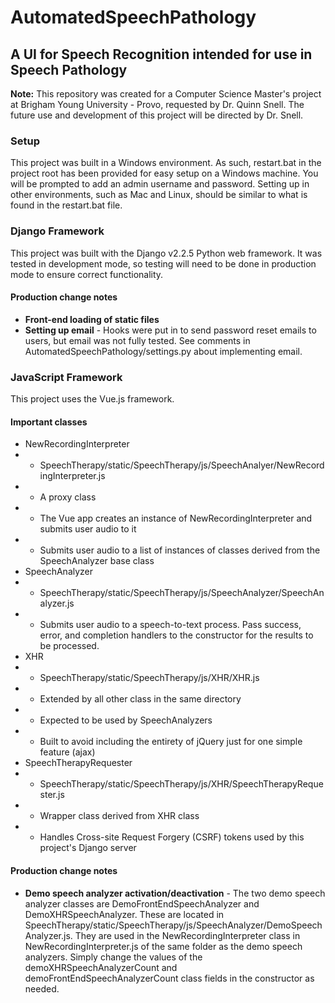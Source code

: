# AutomatedSpeechPathology

## A UI for Speech Recognition intended for use in Speech Pathology

**Note:** This repository was created for a Computer Science Master's project at Brigham Young University - Provo, requested by Dr. Quinn Snell. The future use and development of this project will be directed by Dr. Snell.

### Setup
This project was built in a Windows environment. As such, restart.bat in the project root has been provided for easy setup on a Windows machine. You will be prompted to add an admin username and password. Setting up in other environments, such as Mac and Linux, should be similar to what is found in the restart.bat file.

### Django Framework
This project was built with the Django v2.2.5 Python web framework. It was tested in development mode, so testing will need to be done in production mode to ensure correct functionality.
#### Production change notes
- **Front-end loading of static files**
- **Setting up email** - Hooks were put in to send password reset emails to users, but email was not fully tested. See comments in AutomatedSpeechPathology/settings.py about implementing email.

### JavaScript Framework
This project uses the Vue.js framework.
#### Important classes
- NewRecordingInterpreter
- - SpeechTherapy/static/SpeechTherapy/js/SpeechAnalyer/NewRecordingInterpreter.js
- - A proxy class
- - The Vue app creates an instance of NewRecordingInterpreter and submits user audio to it
- - Submits user audio to a list of instances of classes derived from the SpeechAnalyzer base class
- SpeechAnalyzer
- - SpeechTherapy/static/SpeechTherapy/js/SpeechAnalyzer/SpeechAnalyzer.js
- - Submits user audio to a speech-to-text process. Pass success, error, and completion handlers to the constructor for the results to be processed.
- XHR
- - SpeechTherapy/static/SpeechTherapy/js/XHR/XHR.js
- - Extended by all other class in the same directory
- - Expected to be used by SpeechAnalyzers
- - Built to avoid including the entirety of jQuery just for one simple feature (ajax)
- SpeechTherapyRequester
- - SpeechTherapy/static/SpeechTherapy/js/XHR/SpeechTherapyRequester.js
- - Wrapper class derived from XHR class
- - Handles Cross-site Request Forgery (CSRF) tokens used by this project's Django server
#### Production change notes
- **Demo speech analyzer activation/deactivation** - The two demo speech analyzer classes are DemoFrontEndSpeechAnalyzer and DemoXHRSpeechAnalyzer. These are located in SpeechTherapy/static/SpeechTherapy/js/SpeechAnalyzer/DemoSpeechAnalyzer.js. They are used in the NewRecordingInterpreter class in NewRecordingInterpreter.js of the same folder as the demo speech analyzers. Simply change the values of the demoXHRSpeechAnalyzerCount and demoFrontEndSpeechAnalyzerCount class fields in the constructor as needed.
